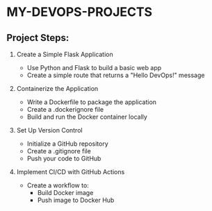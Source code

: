 # MY-DEVOPS-PROJECTS
## Project Steps:

1. Create a Simple Flask Application
   - Use Python and Flask to build a basic web app
   - Create a simple route that returns a "Hello DevOps!" message

2. Containerize the Application
   - Write a Dockerfile to package the application
   - Create a .dockerignore file
   - Build and run the Docker container locally

3. Set Up Version Control
   - Initialize a GitHub repository
   - Create a .gitignore file
   - Push your code to GitHub

4. Implement CI/CD with GitHub Actions
   - Create a workflow to:
     * Build Docker image
     * Push image to Docker Hub
